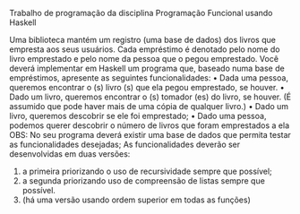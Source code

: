 Trabalho de programação da disciplina Programação Funcional usando Haskell

Uma biblioteca mantém um registro (uma base de dados) dos livros que empresta aos seus usuários. Cada empréstimo é denotado pelo nome do livro emprestado e pelo nome da pessoa que o pegou emprestado. Você deverá implementar em Haskell um programa que, baseado numa base de empréstimos, apresente as seguintes funcionalidades:
• Dada uma pessoa, queremos encontrar o (s) livro (s) que ela pegou emprestado, se houver.
• Dado um livro, queremos encontrar o (s) tomador (es) do livro, se houver. (É assumido que
pode haver mais de uma cópia de qualquer livro.)
• Dado um livro, queremos descobrir se ele foi emprestado;
• Dado uma pessoa, podemos querer descobrir o número de livros que foram emprestados a
ela
OBS:
No seu programa deverá existir uma base de dados que permita testar as funcionalidades
desejadas;
As funcionalidades deverão ser desenvolvidas em duas versões:
1. a primeira priorizando o uso de recursividade sempre que possível;
2. a segunda priorizando uso de compreensão de listas sempre que possível.
3. (há uma versão usando ordem superior em todas as funções)
